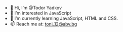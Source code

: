 - 👋 Hi, I’m @Todor Yadkov
- 👀 I’m interested in JavaScript
- 🌱 I’m currently learning JavaScript, HTML and CSS.
- 📫 Reach me at: toni_12@abv.bg

<!---
TodorYadkov/TodorYadkov is a ✨ special ✨ repository because its `README.md` (this file) appears on your GitHub profile.
You can click the Preview link to take a look at your changes.
--->
